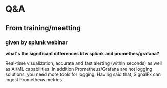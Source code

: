 # Q&A
## From training/meetting
### given by splunk webinar


**what's the significant differences btw splunk and promethes/grafana?**

Real-time visualization, accurate and fast alerting (within seconds) as well as AI/ML capabilities. In addition Prometheus/Grafana are not logging solutions, 
you need more tools for logging. Having said that, SignalFx can ingest Prometheus metrics
